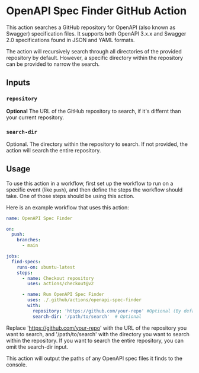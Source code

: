 # OpenAPI Spec Finder GitHub Action

This action searches a GitHub repository for OpenAPI (also known as Swagger) specification files. It supports both OpenAPI 3.x.x and Swagger 2.0 specifications found in JSON and YAML formats.

The action will recursively search through all directories of the provided repository by default. However, a specific directory within the repository can be provided to narrow the search.

## Inputs

### `repository`

**Optional** The URL of the GitHub repository to search, if it's differnt than your current repository. 

### `search-dir`

Optional. The directory within the repository to search. If not provided, the action will search the entire repository.

## Usage

To use this action in a workflow, first set up the workflow to run on a specific event (like `push`), and then define the steps the workflow should take. One of those steps should be using this action.

Here is an example workflow that uses this action:

```yaml
name: OpenAPI Spec Finder

on:
  push:
    branches:
      - main

jobs:
  find-specs:
    runs-on: ubuntu-latest
    steps:
      - name: Checkout repository
        uses: actions/checkout@v2

      - name: Run OpenAPI Spec Finder
        uses: ./.github/actions/openapi-spec-finder
        with:
          repository: 'https://github.com/your-repo' #Optional (By default searches the checked out repository)
          search-dir: '/path/to/search'  # Optional
```

Replace 'https://github.com/your-repo' with the URL of the repository you want to search, and '/path/to/search' with the directory you want to search within the repository. If you want to search the entire repository, you can omit the search-dir input.

This action will output the paths of any OpenAPI spec files it finds to the console. 
